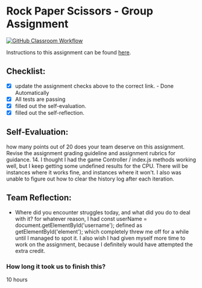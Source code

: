 Rock Paper Scissors - Group Assignment
===================================
[![GitHub Classroom Workflow](https://s///github.com/it3049c-fall22-henderson/rock-paper-scissors-ColinMaxwell2001/actions/workflows/classroom.yml/badge.svg)](https://s///github.com/it3049c-fall22-henderson/rock-paper-scissors-ColinMaxwell2001/actions/workflows/classroom.yml)

Instructions to this assignment can be found [here](https://it3049c.github.io/Material/Assignments/3.Rock_Paper_Scissors/).

## Checklist:
- [x] update the assignment checks above to the correct link. - Done Automatically
- [x] All tests are passing
- [x] filled out the self-evaluation.
- [x] filled out the self-reflection.

## Self-Evaluation: 
how many points out of 20 does your team deserve on this assignment. Revise the assignment grading guideline and assignment rubrics for guidance.
14. I thought I had the game Controller / index.js methods working well, but I keep getting some undefined results for the CPU. There will be instances where it works fine, and
instances where it won't. I also was unable to figure out how to clear the history log after each iteration.

## Team Reflection:
- Where did you encounter struggles today, and what did you do to deal with it?
for whatever reason, I had const userName = document.getElementById('username'); defined as getElementById('element'); which completely threw me off for a while until I managed to spot it. I also wish I had given myself more time to work on the assignment, because I definitely would have attempted the extra credit.

### How long it took us to finish this?
10 hours